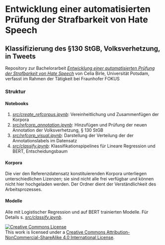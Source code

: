 # Entwicklung einer automatisierten Prüfung der Strafbarkeit von Hate Speech
## Klassifizierung des §130 StGB, Volksverhetzung, in Tweets

Repository zur Bachelorarbeit [*Entwicklung einer automatisierten Prüfung der Strafbarkeit von Hate Speech*](https://github.com/cmbirle/legal-hate-speech/docs/HateSpeech-Bachelorarbeit-Birle.pdf) von Celia Birle, Universität Potsdam, verfasst im Rahmen der Tätigkeit bei Fraunhofer FOKUS

### Struktur

#### Notebooks
1. [*src/create_refcorpus.ipynb*](https://github.com/cmbirle/legal-hate-speech/src/create_refcorpus.ipynb): Vereinheitlichung und Zusammenfügen der Korpora
2. [*src/refcorp_annotation.ipynb*](https://github.com/cmbirle/legal-hate-speech/src/refcorp_annotation.ipynb): Hinzufügen und Prüfung der neuen Annotation der Volksverhetzung, § 130 StGB
3. [*src/refcorp_visual.ipynb*](https://github.com/cmbirle/legal-hate-speech/src/refcorp_visual.ipynb): Darstellung der Verteilung der der Annotationslabels im Datensatz
4. [*src/classify.ipynb*](https://github.com/cmbirle/legal-hate-speech/src/classify.ipynb): Klassifikationspipelines für Lineare Regression und BERT, Entscheidungsbaum

#### Korpora
Die vier den Referenzdatensatz konstituierenden Korpora unterliegen unterschiedlichen Lizenzen; sie sind nicht alle frei verfügbar und können nicht hier hochgeladen werden. Der Ordner dient der Verständlichkeit des Arbeitsprozesses.

#### Modelle
Alle mit Logistischer Regression und auf BERT trainierten Modelle. Für Details s. [*src/classify.ipynb*](https://github.com/cmbirle/legal-hate-speech/src/classify.ipynb).



<a rel="license" href="http://creativecommons.org/licenses/by-nc-sa/4.0/"><img alt="Creative Commons License" style="border-width:0" src="https://i.creativecommons.org/l/by-nc-sa/4.0/88x31.png" /></a><br />This work is licensed under a <a rel="license" href="http://creativecommons.org/licenses/by-nc-sa/4.0/">Creative Commons Attribution-NonCommercial-ShareAlike 4.0 International License</a>.